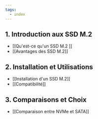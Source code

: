 ```yaml
---
tags:
  - index
---
```


## 1. Introduction aux SSD M.2
   - [[Qu'est-ce qu'un SSD M.2 ]]
   - [[Avantages des SSD M.2]]

## 2. Installation et Utilisations
   - [[Installation d'un SSD M.2]]
   - [[Compatibilité]]

## 3. Comparaisons et Choix
   - [[Comparaison entre NVMe et SATA]]

